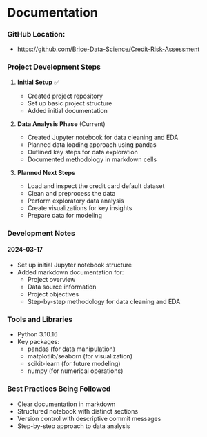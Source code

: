 # Documentation

### GitHub Location:
- https://github.com/Brice-Data-Science/Credit-Risk-Assessment

### Project Development Steps

1. **Initial Setup** ✅
    - Created project repository
    - Set up basic project structure
    - Added initial documentation

2. **Data Analysis Phase** (Current)
    - Created Jupyter notebook for data cleaning and EDA
    - Planned data loading approach using pandas
    - Outlined key steps for data exploration
    - Documented methodology in markdown cells

3. **Planned Next Steps**
    - Load and inspect the credit card default dataset
    - Clean and preprocess the data
    - Perform exploratory data analysis
    - Create visualizations for key insights
    - Prepare data for modeling

### Development Notes

#### 2024-03-17
- Set up initial Jupyter notebook structure
- Added markdown documentation for:
    - Project overview
    - Data source information
    - Project objectives
    - Step-by-step methodology for data cleaning and EDA

### Tools and Libraries
- Python 3.10.16
- Key packages:
    - pandas (for data manipulation)
    - matplotlib/seaborn (for visualization)
    - scikit-learn (for future modeling)
    - numpy (for numerical operations)

### Best Practices Being Followed
- Clear documentation in markdown
- Structured notebook with distinct sections
- Version control with descriptive commit messages
- Step-by-step approach to data analysis
